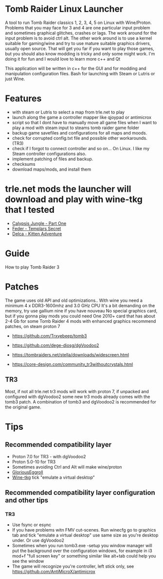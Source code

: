 # Tomb Raider Linux Launcher
A tool to run Tomb Raider classics 1, 2, 3, 4, 5 on Linux with Wine/Proton. Problems that you may face for 3 and 4 are one particular input problem and sometimes graphical glitches, crashes or lags. The work around for the input problem is to avoid ctrl alt. The other work around is to use a kernel suitable for gaming/wine and try to use mature suitable graphics drivers, usually open source. That will get you far if you want to play those games, but you should also know modding is tricky and only some might work. I'm doing it for fun and I would love to learn more c++ and Qt

This application will be written in c++ for the GUI and for modding and manipulation configuration files. Bash for launching with Steam or Lutris or just Wine.

# Features

- with steam or Lutris to select a map from trle.net to play
- launch along the game a controller mapper like qjoypad or antimicrox
- script so that I dont have to manually move all game files when I want to play a mod with steam input to steams tomb raider game folder
- backup game savefiles and configurations for all maps and moods.
- check for corrupted config.txt file and possible other workarounds. (TR3)
- check if I forgot to connect controller and so on... On Linux. I like my Steam controller configurations also.
- implement patching of files and backup.
- checksums
- download maps/mods, and install them

# trle.net mods the launcher will download and play with wine-tkg that I tested

- [Calypsis Jungle - Part One](https://www.trle.net/sc/levelfeatures.php?lid=3500)
- [Feder - Templars Secret](https://www.trle.net/sc/levelfeatures.php?lid=3082)
- [Delca - Kitten Adventure](https://www.trle.net/sc/levelfeatures.php?lid=3379)

# Guide

How to play Tomb Raider 3

# Patches
The game uses old API and old optimizations..
With wine you need a minimum
4 x DDR3-1600mhz and 3.0 GHz CPU
It's a bit demanding on the memory, try use gallium nine if you have nouveau
No special graphics card, but if you gonna play mods you could need
One 2010+ card that has about 2-4 Gb for some Tomb Raider 4 mods with enhanced graphics
recommend patches, on steam proton 7

- https://github.com/Trxyebeep/tomb3

- https://github.com/dege-diosg/dgVoodoo2

- https://tombraiders.net/stella/downloads/widescreen.html

- https://core-design.com/community_tr3withoutcrystals.html

## TR3

Most, if not all trle.net tr3 mods will work with proton 7, if unpacked and configured with dgVoodoo2
some new tr3 mods already comes with the tomb3 patch. A combination of tomb3 and dgVoodoo2 is recommended for the original game.

# Tips
## Recommended compatibility layer
- Proton 7.0 for TR3 - with dgVoodoo2
- Proton 5.0-10 for TR3
- Sometimes avoiding Ctrl and Alt will make wine/proton
- [GloriousEggroll](https://github.com/GloriousEggroll/proton-ge-custom/releases/tag/6.21-GE-2)
- [Wine-tkg](https://github.com/Frogging-Family/wine-tkg-git/releases/tag/7.6.r12.g51472395) tick "emulate a virtual desktop"

## Recommended compatibility layer configuration and other tips
### TR3
- Use fsync or esync
- If you have problems witn FMV cut-scenes. Run winecfg go to graphics tab and tick "emulate a virtual desktop" use same size as you're desktop under. Or use dgVoodoo2
- Sometimes when you run tomb3.exe -setup you window manager will put the background over the configuration windows, for example in i3 mod+f "full screen key" or something similar like alt+tab could help you see the window
- The game will recognize you're controller, left stick only, see https://github.com/AntiMicroX/antimicrox
